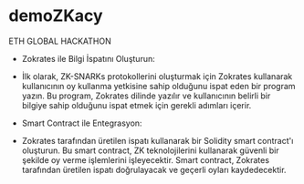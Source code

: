 # demoZKacy
ETH GLOBAL HACKATHON

- Zokrates ile Bilgi İspatını Oluşturun:
* İlk olarak, ZK-SNARKs protokollerini oluşturmak için Zokrates kullanarak kullanıcının oy kullanma yetkisine sahip olduğunu ispat eden bir program yazın. Bu program, Zokrates dilinde yazılır ve kullanıcının belirli bir bilgiye sahip olduğunu ispat etmek için gerekli adımları içerir.

- Smart Contract ile Entegrasyon:
* Zokrates tarafından üretilen ispatı kullanarak bir Solidity smart contract'ı oluşturun. Bu smart contract, ZK teknolojilerini kullanarak güvenli bir şekilde oy verme işlemlerini işleyecektir. Smart contract, Zokrates tarafından üretilen ispatı doğrulayacak ve geçerli oyları kaydedecektir.
